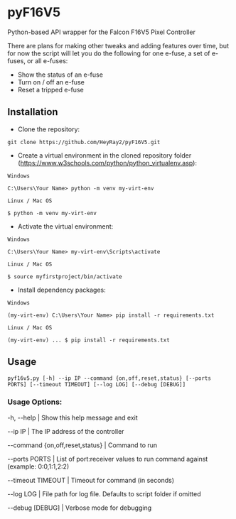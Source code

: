 # pyF16V5
Python-based API wrapper for the Falcon F16V5 Pixel Controller

There are plans for making other tweaks and adding features over time, but for now the script will let you do the 
following for one e-fuse, a set of e-fuses, or all e-fuses:

- Show the status of an e-fuse
- Turn on / off an e-fuse
- Reset a tripped e-fuse 

## Installation

- Clone the repository: 
```
git clone https://github.com/HeyRay2/pyF16V5.git
```
- Create a virtual environment in the cloned repository folder (https://www.w3schools.com/python/python_virtualenv.asp):
```
Windows

C:\Users\Your Name> python -m venv my-virt-env

Linux / Mac OS

$ python -m venv my-virt-env 
```
- Activate the virtual environment:
```
Windows

C:\Users\Your Name> my-virt-env\Scripts\activate

Linux / Mac OS

$ source myfirstproject/bin/activate
```
- Install dependency packages:
```
Windows 

(my-virt-env) C:\Users\Your Name> pip install -r requirements.txt

Linux / Mac OS

(my-virt-env) ... $ pip install -r requirements.txt 
```


## Usage 

```
pyf16v5.py [-h] --ip IP --command {on,off,reset,status} [--ports PORTS] [--timeout TIMEOUT] [--log LOG] [--debug [DEBUG]]
```

### Usage Options:

-h, --help            | Show this help message and exit

--ip IP               | The IP address of the controller

--command {on,off,reset,status}  | Command to run

--ports PORTS         | List of port:receiver values to run command against (example: 0:0,1:1,2:2)

--timeout TIMEOUT     | Timeout for command (in seconds)

--log LOG             | File path for log file. Defaults to script folder if omitted

--debug [DEBUG]       | Verbose mode for debugging
